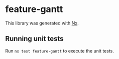 # feature-gantt

This library was generated with [Nx](https://nx.dev).

## Running unit tests

Run `nx test feature-gantt` to execute the unit tests.
